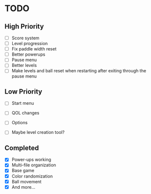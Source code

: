 ﻿# TODO

## High Priority
- [ ] Score system
- [ ] Level progression
- [ ] Fix paddle width reset
- [ ] Better powerups
- [ ] Pause menu
- [ ] Better levels
- [ ] Make levels and ball reset when restarting after exiting through the pause menu

## Low Priority
- [ ] Start menu
- [ ] QOL changes
- [ ] Options
- [ ] Maybe level creation tool?
      

## Completed
- [x] Power-ups working
- [x] Multi-file organization
- [x] Base game
- [x] Color randomization
- [x] Ball movement
- [x] And more...
